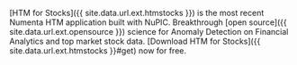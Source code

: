 [HTM for Stocks]({{ site.data.url.ext.htmstocks }}) is the most recent Numenta
HTM application built with NuPIC. Breakthrough
[open source]({{ site.data.url.ext.opensource }}) science for Anomaly Detection
on Financial Analytics and top market stock data.
[Download HTM for Stocks]({{ site.data.url.ext.htmstocks }}#get) now for free.
